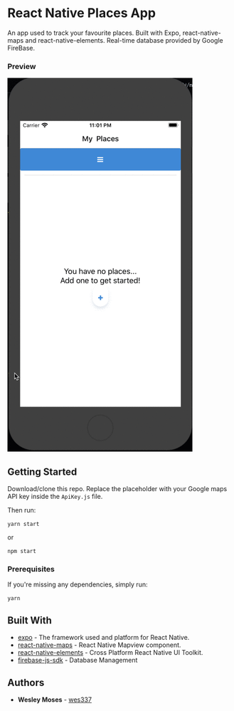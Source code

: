 # React Native Places App

An app used to track your favourite places. Built with Expo, react-native-maps and react-native-elements. Real-time database provided by Google FireBase.

### Preview
![screenshots](https://github.com/wes337//react-native-places/blob/master/example.gif?raw=true "Screenshot")

## Getting Started

Download/clone this repo. Replace the placeholder with your Google maps API key inside the `ApiKey.js` file.

Then run:
```
yarn start
```

or

```
npm start
```

### Prerequisites

If you're missing any dependencies, simply run:

```
yarn
```

## Built With

* [expo](http://www.expo.io/) - The framework used and platform for React Native.
* [react-native-maps](https://github.com/react-native-community/react-native-maps) - React Native Mapview component.
* [react-native-elements](https://react-native-elements.github.io/react-native-elements/) - Cross Platform React Native UI Toolkit.
* [firebase-js-sdk](https://github.com/firebase/firebase-js-sdk) - Database Management


## Authors

* **Wesley Moses** - [wes337](https://github.com/wes337)
